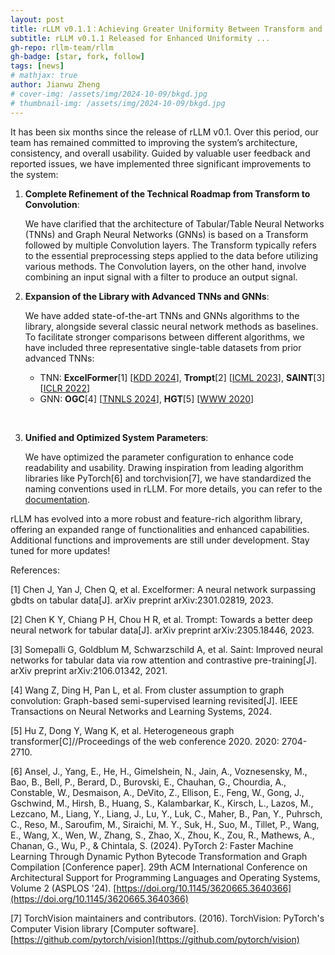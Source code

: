 ```yaml
---
layout: post
title: rLLM v0.1.1：Achieving Greater Uniformity Between Transform and Convolution!
subtitle: rLLM v0.1.1 Released for Enhanced Uniformity ... 
gh-repo: rllm-team/rllm
gh-badge: [star, fork, follow]
tags: [news]
# mathjax: true
author: Jianwu Zheng
# cover-img: /assets/img/2024-10-09/bkgd.jpg
# thumbnail-img: /assets/img/2024-10-09/bkgd.jpg
---
```


It has been six months since the release of rLLM v0.1. Over this period, our team has remained committed to improving the system’s architecture, consistency, and overall usability. Guided by valuable user feedback and reported issues, we have implemented three significant improvements to the system:

1. **Complete Refinement of the Technical Roadmap from Transform to Convolution**:

   We have clarified that the architecture of Tabular/Table Neural Networks (TNNs) and Graph Neural Networks (GNNs) is based on a Transform followed by multiple Convolution layers. The Transform typically refers to the essential preprocessing steps applied to the data before utilizing various methods. The Convolution layers, on the other hand, involve combining an input signal with a filter to produce an output signal.

2. **Expansion of the Library with Advanced TNNs and GNNs**:

   We have added state-of-the-art TNNs and GNNs algorithms to the library, alongside several classic neural network methods as baselines. To facilitate stronger comparisons between different algorithms, we have included three representative single-table datasets from prior advanced TNNs:

   - TNN: **ExcelFormer**[1] [[KDD 2024](https://arxiv.org/abs/2301.02819)], **Trompt**[2] [[ICML 2023](https://arxiv.org/abs/2305.18446)], **SAINT**[3]  [[ICLR 2022](https://arxiv.org/abs/2106.01342)]
   - GNN: **OGC**[4] [[TNNLS 2024](https://arxiv.org/abs/2309.13599)], **HGT**[5] [[WWW 2020](https://arxiv.org/abs/2003.01332)]

<br>

3. **Unified and Optimized System Parameters**:

   We have optimized the parameter configuration to enhance code readability and usability. Drawing inspiration from leading algorithm libraries like PyTorch[6] and torchvision[7], we have standardized the naming conventions used in rLLM. For more details, you can refer to the [documentation](https://relationllm.readthedocs.io/en/latest/).

rLLM has evolved into a more robust and feature-rich algorithm library, offering an expanded range of functionalities and enhanced capabilities. Additional functions and improvements are still under development. Stay tuned for more updates!



References:

[1] Chen J, Yan J, Chen Q, et al. Excelformer: A neural network surpassing gbdts on tabular data[J]. arXiv preprint arXiv:2301.02819, 2023.

[2] Chen K Y, Chiang P H, Chou H R, et al. Trompt: Towards a better deep neural network for tabular data[J]. arXiv preprint arXiv:2305.18446, 2023.

[3] Somepalli G, Goldblum M, Schwarzschild A, et al. Saint: Improved neural networks for tabular data via row attention and contrastive pre-training[J]. arXiv preprint arXiv:2106.01342, 2021.

[4] Wang Z, Ding H, Pan L, et al. From cluster assumption to graph convolution: Graph-based semi-supervised learning revisited[J]. IEEE Transactions on Neural Networks and Learning Systems, 2024.

[5] Hu Z, Dong Y, Wang K, et al. Heterogeneous graph transformer[C]//Proceedings of the web conference 2020. 2020: 2704-2710.

[6] Ansel, J., Yang, E., He, H., Gimelshein, N., Jain, A., Voznesensky, M., Bao, B., Bell, P., Berard, D., Burovski, E., Chauhan, G., Chourdia, A., Constable, W., Desmaison, A., DeVito, Z., Ellison, E., Feng, W., Gong, J., Gschwind, M., Hirsh, B., Huang, S., Kalambarkar, K., Kirsch, L., Lazos, M., Lezcano, M., Liang, Y., Liang, J., Lu, Y., Luk, C., Maher, B., Pan, Y., Puhrsch, C., Reso, M., Saroufim, M., Siraichi, M. Y., Suk, H., Suo, M., Tillet, P., Wang, E., Wang, X., Wen, W., Zhang, S., Zhao, X., Zhou, K., Zou, R., Mathews, A., Chanan, G., Wu, P., & Chintala, S. (2024). PyTorch 2: Faster Machine Learning Through Dynamic Python Bytecode Transformation and Graph Compilation [Conference paper]. 29th ACM International Conference on Architectural Support for Programming Languages and Operating Systems, Volume 2 (ASPLOS '24). [https://doi.org/10.1145/3620665.3640366](https://doi.org/10.1145/3620665.3640366)

[7] TorchVision maintainers and contributors. (2016). TorchVision: PyTorch's Computer Vision library [Computer software]. [https://github.com/pytorch/vision](https://github.com/pytorch/vision)
